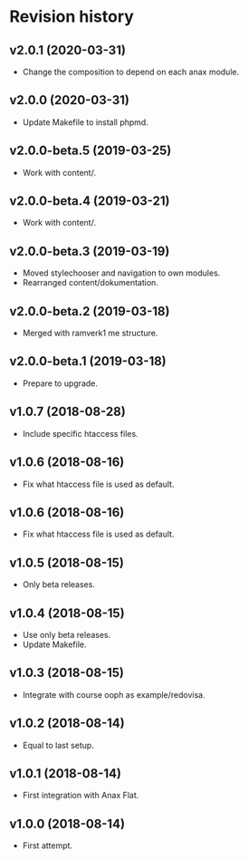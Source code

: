 Revision history
=================================



v2.0.1 (2020-03-31)
---------------------------------

* Change the composition to depend on each anax module.



v2.0.0 (2020-03-31)
---------------------------------

* Update Makefile to install phpmd.



v2.0.0-beta.5 (2019-03-25)
---------------------------------

* Work with content/.



v2.0.0-beta.4 (2019-03-21)
---------------------------------

* Work with content/.



v2.0.0-beta.3 (2019-03-19)
---------------------------------

* Moved stylechooser and navigation to own modules.
* Rearranged content/dokumentation.



v2.0.0-beta.2 (2019-03-18)
---------------------------------

* Merged with ramverk1 me structure.



v2.0.0-beta.1 (2019-03-18)
---------------------------------

* Prepare to upgrade.



v1.0.7 (2018-08-28)
---------------------------------

* Include specific htaccess files.



v1.0.6 (2018-08-16)
---------------------------------

* Fix what htaccess file is used as default.



v1.0.6 (2018-08-16)
---------------------------------

* Fix what htaccess file is used as default.



v1.0.5 (2018-08-15)
---------------------------------

* Only beta releases.



v1.0.4 (2018-08-15)
---------------------------------

* Use only beta releases.
* Update Makefile.



v1.0.3 (2018-08-15)
---------------------------------

* Integrate with course ooph as example/redovisa.



v1.0.2 (2018-08-14)
---------------------------------

* Equal to last setup.



v1.0.1 (2018-08-14)
---------------------------------

* First integration with Anax Flat.



v1.0.0 (2018-08-14)
---------------------------------

* First attempt.
